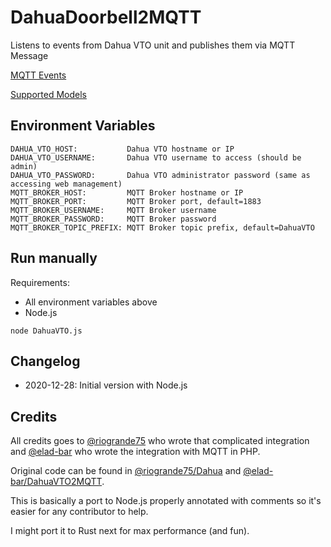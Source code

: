 # DahuaDoorbell2MQTT
Listens to events from Dahua VTO unit and publishes them via MQTT Message

[MQTT Events](./MQTTEvents.MD)

[Supported Models](./SupportedModels.md)

## Environment Variables
```
DAHUA_VTO_HOST:           Dahua VTO hostname or IP
DAHUA_VTO_USERNAME:       Dahua VTO username to access (should be admin)
DAHUA_VTO_PASSWORD:       Dahua VTO administrator password (same as accessing web management)
MQTT_BROKER_HOST:         MQTT Broker hostname or IP
MQTT_BROKER_PORT:         MQTT Broker port, default=1883
MQTT_BROKER_USERNAME:     MQTT Broker username
MQTT_BROKER_PASSWORD:     MQTT Broker password
MQTT_BROKER_TOPIC_PREFIX: MQTT Broker topic prefix, default=DahuaVTO
```

## Run manually
Requirements:
* All environment variables above
* Node.js

```
node DahuaVTO.js
```

## Changelog

* 2020-12-28: Initial version with Node.js


## Credits
All credits goes to <a href="https://github.com/riogrande75">@riogrande75</a> who wrote that complicated integration and <a href="https://github.com/eladbar">@elad-bar</a> who wrote the integration with MQTT in PHP.

Original code can be found in <a href="https://github.com/riogrande75/Dahua">@riogrande75/Dahua<a> and <a href="https://github.com/elad-bar/DahuaVTO2MQTT">@elad-bar/DahuaVTO2MQTT</a>.

This is basically a port to Node.js properly annotated with comments so it's easier for any contributor to help.

I might port it to Rust next for max performance (and fun).
